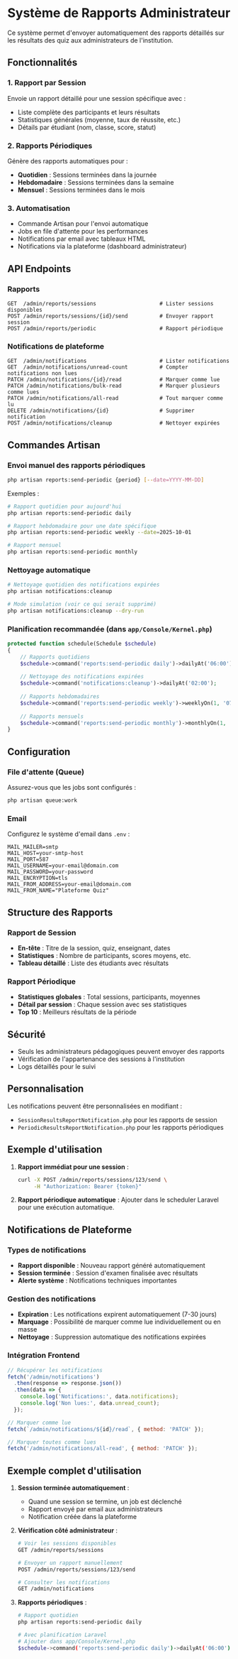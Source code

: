 # Système de Rapports Administrateur

Ce système permet d'envoyer automatiquement des rapports détaillés sur les résultats des quiz aux administrateurs de l'institution.

## Fonctionnalités

### 1. Rapport par Session
Envoie un rapport détaillé pour une session spécifique avec :
- Liste complète des participants et leurs résultats
- Statistiques générales (moyenne, taux de réussite, etc.)
- Détails par étudiant (nom, classe, score, statut)

### 2. Rapports Périodiques
Génère des rapports automatiques pour :
- **Quotidien** : Sessions terminées dans la journée
- **Hebdomadaire** : Sessions terminées dans la semaine
- **Mensuel** : Sessions terminées dans le mois

### 3. Automatisation
- Commande Artisan pour l'envoi automatique
- Jobs en file d'attente pour les performances
- Notifications par email avec tableaux HTML
- Notifications via la plateforme (dashboard administrateur)

## API Endpoints

### Rapports
```
GET  /admin/reports/sessions                    # Lister sessions disponibles
POST /admin/reports/sessions/{id}/send          # Envoyer rapport session
POST /admin/reports/periodic                    # Rapport périodique
```

### Notifications de plateforme
```
GET  /admin/notifications                       # Lister notifications
GET  /admin/notifications/unread-count          # Compter notifications non lues
PATCH /admin/notifications/{id}/read            # Marquer comme lue
PATCH /admin/notifications/bulk-read            # Marquer plusieurs comme lues
PATCH /admin/notifications/all-read             # Tout marquer comme lu
DELETE /admin/notifications/{id}                # Supprimer notification
POST /admin/notifications/cleanup               # Nettoyer expirées
```

## Commandes Artisan

### Envoi manuel des rapports périodiques
```bash
php artisan reports:send-periodic {period} [--date=YYYY-MM-DD]
```

Exemples :
```bash
# Rapport quotidien pour aujourd'hui
php artisan reports:send-periodic daily

# Rapport hebdomadaire pour une date spécifique
php artisan reports:send-periodic weekly --date=2025-10-01

# Rapport mensuel
php artisan reports:send-periodic monthly
```

### Nettoyage automatique
```bash
# Nettoyage quotidien des notifications expirées
php artisan notifications:cleanup

# Mode simulation (voir ce qui serait supprimé)
php artisan notifications:cleanup --dry-run
```

### Planification recommandée (dans `app/Console/Kernel.php`)
```php
protected function schedule(Schedule $schedule)
{
    // Rapports quotidiens
    $schedule->command('reports:send-periodic daily')->dailyAt('06:00');
    
    // Nettoyage des notifications expirées
    $schedule->command('notifications:cleanup')->dailyAt('02:00');
    
    // Rapports hebdomadaires
    $schedule->command('reports:send-periodic weekly')->weeklyOn(1, '07:00');
    
    // Rapports mensuels
    $schedule->command('reports:send-periodic monthly')->monthlyOn(1, '08:00');
}
```

## Configuration

### File d'attente (Queue)
Assurez-vous que les jobs sont configurés :
```bash
php artisan queue:work
```

### Email
Configurez le système d'email dans `.env` :
```
MAIL_MAILER=smtp
MAIL_HOST=your-smtp-host
MAIL_PORT=587
MAIL_USERNAME=your-email@domain.com
MAIL_PASSWORD=your-password
MAIL_ENCRYPTION=tls
MAIL_FROM_ADDRESS=your-email@domain.com
MAIL_FROM_NAME="Plateforme Quiz"
```

## Structure des Rapports

### Rapport de Session
- **En-tête** : Titre de la session, quiz, enseignant, dates
- **Statistiques** : Nombre de participants, scores moyens, etc.
- **Tableau détaillé** : Liste des étudiants avec résultats

### Rapport Périodique
- **Statistiques globales** : Total sessions, participants, moyennes
- **Détail par session** : Chaque session avec ses statistiques
- **Top 10** : Meilleurs résultats de la période

## Sécurité

- Seuls les administrateurs pédagogiques peuvent envoyer des rapports
- Vérification de l'appartenance des sessions à l'institution
- Logs détaillés pour le suivi

## Personnalisation

Les notifications peuvent être personnalisées en modifiant :
- `SessionResultsReportNotification.php` pour les rapports de session
- `PeriodicResultsReportNotification.php` pour les rapports périodiques

## Exemple d'utilisation

1. **Rapport immédiat pour une session** :
   ```bash
   curl -X POST /admin/reports/sessions/123/send \
        -H "Authorization: Bearer {token}"
   ```

2. **Rapport périodique automatique** :
   Ajouter dans le scheduler Laravel pour une exécution automatique.

## Notifications de Plateforme

### Types de notifications
- **Rapport disponible** : Nouveau rapport généré automatiquement
- **Session terminée** : Session d'examen finalisée avec résultats
- **Alerte système** : Notifications techniques importantes

### Gestion des notifications
- **Expiration** : Les notifications expirent automatiquement (7-30 jours)
- **Marquage** : Possibilité de marquer comme lue individuellement ou en masse
- **Nettoyage** : Suppression automatique des notifications expirées

### Intégration Frontend
```javascript
// Récupérer les notifications
fetch('/admin/notifications')
  .then(response => response.json())
  .then(data => {
    console.log('Notifications:', data.notifications);
    console.log('Non lues:', data.unread_count);
  });

// Marquer comme lue
fetch(`/admin/notifications/${id}/read`, { method: 'PATCH' });

// Marquer toutes comme lues
fetch('/admin/notifications/all-read', { method: 'PATCH' });
```

## Exemple complet d'utilisation

1. **Session terminée automatiquement** :
   - Quand une session se termine, un job est déclenché
   - Rapport envoyé par email aux administrateurs
   - Notification créée dans la plateforme

2. **Vérification côté administrateur** :
   ```bash
   # Voir les sessions disponibles
   GET /admin/reports/sessions

   # Envoyer un rapport manuellement
   POST /admin/reports/sessions/123/send

   # Consulter les notifications
   GET /admin/notifications
   ```

3. **Rapports périodiques** :
   ```bash
   # Rapport quotidien
   php artisan reports:send-periodic daily

   # Avec planification Laravel
   # Ajouter dans app/Console/Kernel.php
   $schedule->command('reports:send-periodic daily')->dailyAt('06:00');
   ```